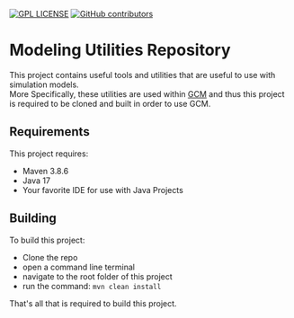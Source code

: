 [![GPL LICENSE][license-shield]][license-url]
[![GitHub contributors][contributors-shield]][contributors-url]

# Modeling Utilities Repository

This project contains useful tools and utilities that are useful to use with simulation models.  
More Specifically, these utilities are used within [GCM](https://github.com/HHS/ASPR-8) and thus this project is required to be cloned and built in order to use GCM.

## Requirements
This project requires:
- Maven 3.8.6
- Java 17
- Your favorite IDE for use with Java Projects

## Building
To build this project:
- Clone the repo
- open a command line terminal
- navigate to the root folder of this project
- run the command: ```mvn clean install```

That's all that is required to build this project.

<!-- MARKDOWN LINKS & IMAGES -->
[contributors-shield]: https://img.shields.io/github/contributors/HHS/ASPR-ms-util
[contributors-url]: https://github.com/HHS/ASPR-ms-util/graphs/contributors
<!-- [tag-shield]: https://img.shields.io/github/v/tag/HHS/ASPR-ms-util -->
<!-- [tag-url]: https://github.com/HHS/ASPR-8/releases/tag/v4.0.0-RC1 -->
[license-shield]: https://img.shields.io/github/license/HHS/ASPR-ms-util
[license-url]: LICENSE
